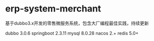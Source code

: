# erp-system-merchant
基于dubbo3.x开发的零售微服务系统，包含大厂编程最佳实践，持续更新


dubbo 3.0.6
springboot 2.3.11
mysql 8.0.28
nacos 2.+
redis 5.0+
